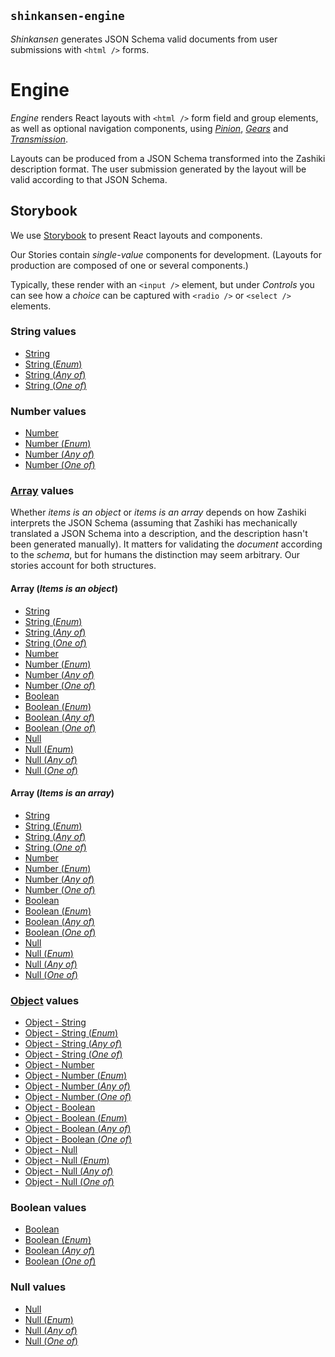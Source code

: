 ## `shinkansen-engine`

_Shinkansen_ generates JSON Schema valid documents from user submissions with `<html />` forms.

# Engine

_Engine_ renders React layouts with `<html />` form field and group elements, as well as optional navigation components, using [_Pinion_](https://github.com/modernpoacher/shinkansen-pinion), [_Gears_](https://github.com/modernpoacher/shinkansen-gears) and [_Transmission_](https://github.com/modernpoacher/shinkansen-transmission).

Layouts can be produced from a JSON Schema transformed into the Zashiki description format. The user submission generated by the layout will be valid according to that JSON Schema.

## Storybook

We use [Storybook](https://storybook.js.org/) to present React layouts and components.

Our Stories contain _single-value_ components for development. (Layouts for production are composed of one or several components.)

Typically, these render with an `<input />` element, but under _Controls_ you can see how a _choice_ can be captured with `<radio />` or `<select />` elements.

### String values

- [String](docs/string.md#1-string)
- [String (_Enum_)](docs/string.md#1---1-string-enum)
- [String (_Any of_)](docs/string.md#1---2-string-any-of)
- [String (_One of_)](docs/string.md#1---3-string-one-of)

### Number values

- [Number](docs/number.md#2-number)
- [Number (_Enum_)](docs/number.md#2---1-number-enum)
- [Number (_Any of_)](docs/number.md#2---2-number-any-of)
- [Number (_One of_)](docs/number.md#2---3-number-one-of)

### [Array](docs/array.md#3-array) values

Whether _items is an object_ or _items is an array_ depends on how Zashiki interprets the JSON Schema (assuming that Zashiki has mechanically translated a JSON Schema into a description, and the description hasn't been generated manually). It matters for validating the _document_ according to the _schema_, but for humans the distinction may seem arbitrary. Our stories account for both structures.

#### Array (_Items is an object_)

- [String](docs/array.md#3---1---1-array-items-is-an-object---string)
- [String (_Enum_)](docs/array.md#3---1---1---1-array-items-is-an-object---string-enum)
- [String (_Any of_)](docs/array.md#3---1---1---2-array-items-is-an-object---string-any-of)
- [String (_One of_)](docs/array.md#3---1---1---3-array-items-is-an-object---string-one-of)
- [Number](docs/array.md#3---1---2-array-items-is-an-object---number)
- [Number (_Enum_)](docs/array.md#3---1---2---1-array-items-is-an-object---number-enum)
- [Number (_Any of_)](docs/array.md#3---1---2---2-array-items-is-an-object---number-any-of)
- [Number (_One of_)](docs/array.md#3---1---2---3-array-items-is-an-object---number-one-of)
- [Boolean](docs/array.md#3---1---3-array-items-is-an-object---boolean)
- [Boolean (_Enum_)](docs/array.md#3---1---3---1-array-items-is-an-object---boolean-enum)
- [Boolean (_Any of_)](docs/array.md#3---1---3---2-array-items-is-an-object---boolean-any-of)
- [Boolean (_One of_)](docs/array.md#3---1---3---3-array-items-is-an-object---boolean-one-of)
- [Null](docs/array.md#3---1---4-array-items-is-an-object---null)
- [Null (_Enum_)](docs/array.md#3---1---4---1-array-items-is-an-object---null-enum)
- [Null (_Any of_)](docs/array.md#3---1---4---2-array-items-is-an-object---null-any-of)
- [Null (_One of_)](docs/array.md#3---1---4---3-array-items-is-an-object---null-one-of)

#### Array (_Items is an array_)

- [String](docs/array.md#3---2---1-array-items-is-an-array---string)
- [String (_Enum_)](docs/array.md#3---2---1---1-array-items-is-an-array---string-enum)
- [String (_Any of_)](docs/array.md#3---2---1---2-array-items-is-an-array---string-any-of)
- [String (_One of_)](docs/array.md#3---2---1---3-array-items-is-an-array---string-one-of)
- [Number](docs/array.md#3---2---2-array-items-is-an-array---number)
- [Number (_Enum_)](docs/array.md#3---2---2---1-array-items-is-an-array---number-enum)
- [Number (_Any of_)](docs/array.md#3---2---2---2-array-items-is-an-array---number-any-of)
- [Number (_One of_)](docs/array.md#3---2---2---3-array-items-is-an-array---number-one-of)
- [Boolean](docs/array.md#3---2---3-array-items-is-an-array---boolean)
- [Boolean (_Enum_)](docs/array.md#3---2---3---1-array-items-is-an-array---boolean-enum)
- [Boolean (_Any of_)](docs/array.md#3---2---3---2-array-items-is-an-array---boolean-any-of)
- [Boolean (_One of_)](docs/array.md#3---2---3---3-array-items-is-an-array---boolean-one-of)
- [Null](docs/array.md#3---2---4-array-items-is-an-array---null)
- [Null (_Enum_)](docs/array.md#3---2---4---1-array-items-is-an-array---null-enum)
- [Null (_Any of_)](docs/array.md#3---2---4---2-array-items-is-an-array---null-any-of)
- [Null (_One of_)](docs/array.md#3---2---4---3-array-items-is-an-array---null-one-of)

### [Object](docs/object.md#4-object) values

- [Object - String](docs/object.md#4---1-object---string)
- [Object - String (_Enum_)](docs/object.md#4---1---1-object---string-enum)
- [Object - String (_Any of_)](docs/object.md#4---1---2-object---string-any-of)
- [Object - String (_One of_)](docs/object.md#4---1---3-object---string-one-of)
- [Object - Number](docs/object.md#4---2-object---number)
- [Object - Number (_Enum_)](docs/object.md#4---2---1-object---number-enum)
- [Object - Number (_Any of_)](docs/object.md#4---2---2-object---number-any-of)
- [Object - Number (_One of_)](docs/object.md#4---2---3-object---number-one-of)
- [Object - Boolean](docs/object.md#4---3-object---boolean)
- [Object - Boolean (_Enum_)](docs/object.md#4---3---1-object---boolean-enum)
- [Object - Boolean (_Any of_)](docs/object.md#4---3---2-object---boolean-any-of)
- [Object - Boolean (_One of_)](docs/object.md#4---3---3-object---boolean-one-of)
- [Object - Null](docs/object.md#4---4-object---null)
- [Object - Null (_Enum_)](docs/object.md#4---4---1-object---null-enum)
- [Object - Null (_Any of_)](docs/object.md#4---4---2-object---null-any-of)
- [Object - Null (_One of_)](docs/object.md#4---4---3-object---null-one-of)

### Boolean values

- [Boolean](docs/boolean.md#5-boolean)
- [Boolean (_Enum_)](docs/boolean.md#5---1-boolean-enum)
- [Boolean (_Any of_)](docs/boolean.md#5---2-boolean-any-of)
- [Boolean (_One of_)](docs/boolean.md#5---3-boolean-one-of)

### Null values

- [Null](docs/null.md#6-null)
- [Null (_Enum_)](docs/null.md#6---1-null-enum)
- [Null (_Any of_)](docs/null.md#6---2-null-any-of)
- [Null (_One of_)](docs/null.md#6---3-null-one-of)
